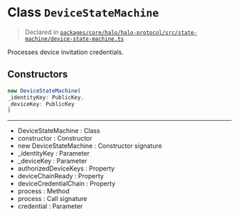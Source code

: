 # Class `DeviceStateMachine`
> Declared in [`packages/core/halo/halo-protocol/src/state-machine/device-state-machine.ts`](https://github.com/dxos/protocols/blob/main/packages/core/halo/halo-protocol/src/state-machine/device-state-machine.ts#L16)

Processes device invitation credentials.

## Constructors
```ts
new DeviceStateMachine(
_identityKey: PublicKey,
_deviceKey: PublicKey
)
```

---
- DeviceStateMachine : Class
- constructor : Constructor
- new DeviceStateMachine : Constructor signature
- _identityKey : Parameter
- _deviceKey : Parameter
- authorizedDeviceKeys : Property
- deviceChainReady : Property
- deviceCredentialChain : Property
- process : Method
- process : Call signature
- credential : Parameter
